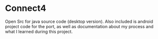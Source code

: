 # Connect4

Open Src for java source code (desktop version).
Also included is android project code for the port, as well as documentation about my process and what I learned during this project.
